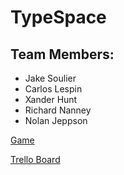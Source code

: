 # TypeSpace

## Team Members:
* Jake Soulier
* Carlos Lespin
* Xander Hunt
* Richard Nanney
* Nolan Jeppson

[Game](https://calesi19.github.io/TypeSpace/)

[Trello Board](https://trello.com/b/WbZarUBb/typespace)

